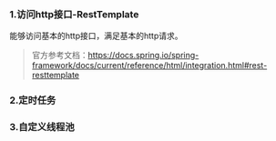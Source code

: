 ### 1.访问http接口-RestTemplate

能够访问基本的http接口，满足基本的http请求。

> 官方参考文档：https://docs.spring.io/spring-framework/docs/current/reference/html/integration.html#rest-resttemplate



### 2.定时任务

### 3.自定义线程池